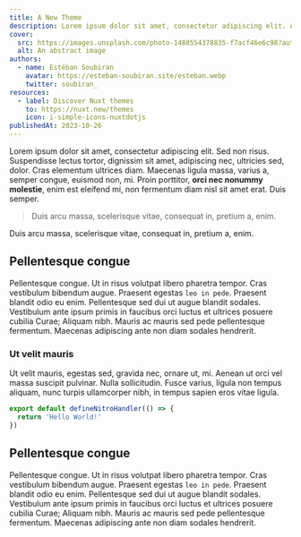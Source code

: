 ```yaml
---
title: A New Theme
description: Lorem ipsum dolor sit amet, consectetur adipiscing elit. Aliquam quam nunc, fringilla vitae eleifend pharetra, pellentesque non felis. Praesent molestie ex dolor, a cursus.
cover:
  src: https://images.unsplash.com/photo-1488554378835-f7acf46e6c98?auto=format&fit=crop&q=80&w=1471&ixlib=rb-4.0.3&ixid=M3wxMjA3fDB8MHxwaG90by1wYWdlfHx8fGVufDB8fHx8fA%3D%3D
  alt: An abstract image
authors:
  - name: Estéban Soubiran
    avatar: https://esteban-soubiran.site/esteban.webp
    twitter: soubiran_
resources:
  - label: Discover Nuxt themes
    to: https://nuxt.new/themes
    icon: i-simple-icons-nuxtdotjs
publishedAt: 2023-10-26
---
```


Lorem ipsum dolor sit amet, consectetur adipiscing elit. Sed non risus. Suspendisse lectus tortor, dignissim sit amet, adipiscing nec, ultricies sed, dolor. Cras elementum ultrices diam. Maecenas ligula massa, varius a, semper congue, euismod non, mi. Proin porttitor, **orci nec nonummy molestie**, enim est eleifend mi, non fermentum diam nisl sit amet erat. Duis semper.

> Duis arcu massa, scelerisque vitae, consequat in, pretium a, enim.

Duis arcu massa, scelerisque vitae, consequat in, pretium a, enim.

## Pellentesque congue

Pellentesque congue. Ut in risus volutpat libero pharetra tempor. Cras vestibulum bibendum augue. Praesent egestas `leo in pede`. Praesent blandit odio eu enim. Pellentesque sed dui ut augue blandit sodales. Vestibulum ante ipsum primis in faucibus orci luctus et ultrices posuere cubilia Curae; Aliquam nibh. Mauris ac mauris sed pede pellentesque fermentum. Maecenas adipiscing ante non diam sodales hendrerit.

### Ut velit mauris

Ut velit mauris, egestas sed, gravida nec, ornare ut, mi. Aenean ut orci vel massa suscipit pulvinar. Nulla sollicitudin. Fusce varius, ligula non tempus aliquam, nunc turpis ullamcorper nibh, in tempus sapien eros vitae ligula.

```ts [src/handlers/hello.ts]
export default defineNitroHandler(() => {
  return 'Hello World!'
})
```

## Pellentesque congue

Pellentesque congue. Ut in risus volutpat libero pharetra tempor. Cras vestibulum bibendum augue. Praesent egestas `leo in pede`. Praesent blandit odio eu enim. Pellentesque sed dui ut augue blandit sodales. Vestibulum ante ipsum primis in faucibus orci luctus et ultrices posuere cubilia Curae; Aliquam nibh. Mauris ac mauris sed pede pellentesque fermentum. Maecenas adipiscing ante non diam sodales hendrerit.
